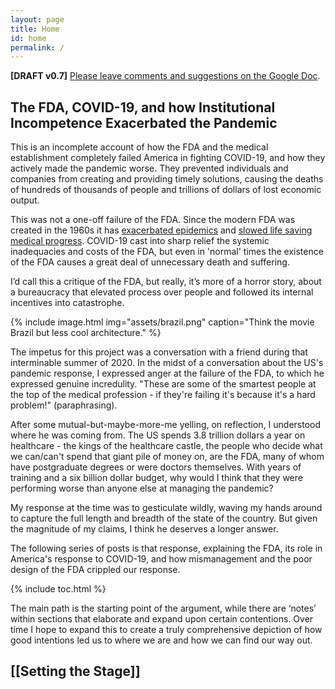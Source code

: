 ```yaml
---
layout: page
title: Home
id: home
permalink: /
---
```


**[DRAFT v0.7]** [Please leave comments and suggestions on the Google Doc](https://docs.google.com/document/d/1bGsBiBVDZkLhIaXIDXJg6sAq2q5sItDNSJt5YQqFNNo/edit?usp=sharing). 


## The FDA, COVID-19, and how Institutional Incompetence Exacerbated the Pandemic

This is an incomplete account of how the FDA and the medical establishment completely failed America in fighting COVID-19, and how they actively made the pandemic worse. They prevented individuals and companies from creating and providing timely solutions, causing the deaths of hundreds of thousands of people and trillions of dollars of lost economic output.

This was not a one-off failure of the FDA. Since the modern FDA was created in the 1960s it has [exacerbated epidemics](https://journals.sagepub.com/doi/abs/10.1177/0098858817701959) and [slowed life saving medical progress](https://www.jstor.org/stable/1830639?seq=1). COVID-19 cast into sharp relief the systemic inadequacies and costs of the FDA, but even in 'normal' times the existence of the FDA causes a great deal of unnecessary death and suffering.

I’d call this a critique of the FDA, but really, it’s more of a horror story, about a bureaucracy that elevated process over people and followed its internal incentives into catastrophe.

{% include image.html img="assets/brazil.png" caption="Think the movie Brazil but less cool architecture." %}

The impetus for this project was a conversation with a friend during that interminable summer of 2020. In the midst of a conversation about the US's pandemic response, I expressed anger at the failure of the FDA, to which he expressed genuine incredulity. "These are some of the smartest people at the top of the medical profession - if they're failing it's because it's a hard problem!" (paraphrasing). 

After some mutual-but-maybe-more-me yelling, on reflection, I understood where he was coming from. The US spends 3.8 trillion dollars a year on healthcare - the kings of the healthcare castle, the people who decide what we can/can't spend that giant pile of money on, are the FDA, many of whom have postgraduate degrees or were doctors themselves. With years of training and a six billion dollar budget, why would I think that they were performing worse than anyone else at managing the pandemic?

My response at the time was to gesticulate wildly, waving my hands around to capture the full length and breadth of the state of the country. But given the magnitude of my claims, I think he deserves a longer answer.

The following series of posts is that response, explaining the FDA, its role in America's response to COVID-19, and how mismanagement and the poor design of the FDA crippled our response.

{% include toc.html %}

The main path is the starting point of the argument, while there are ‘notes’ within sections that elaborate and expand upon certain contentions. Over time I hope to expand this to create a truly comprehensive depiction of how good intentions led us to where we are and how we can find our way out.

## [[Setting the Stage]]
